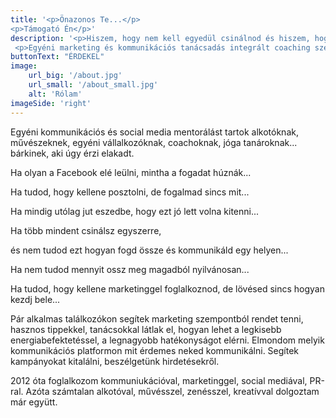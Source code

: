 ```yaml
---
title: '<p>Önazonos Te...</p>
<p>Támogató Én</p>'
description: '<p>Hiszem, hogy nem kell egyedül csinálnod és hiszem, hogy te tudod a legjobban!</p>
 <p>Egyéni marketing és kommunikációs tanácsadás integrált coaching szemlélettel.</p>'
buttonText: "ÉRDEKEL"
image: 
    url_big: '/about.jpg'
    url_small: '/about_small.jpg'
    alt: 'Rólam'
imageSide: 'right'
---
```

Egyéni kommunikációs és social media mentorálást tartok alkotóknak, művészeknek, egyéni vállalkozóknak, coachoknak, jóga tanároknak... bárkinek, aki úgy érzi elakadt.



Ha olyan a Facebook elé leülni, mintha a fogadat húznák...

Ha tudod, hogy kellene posztolni, de fogalmad sincs mit...

Ha mindig utólag jut eszedbe, hogy ezt jó lett volna kitenni...

Ha több mindent csinálsz egyszerre,

és nem tudod ezt hogyan fogd össze és kommunikáld egy helyen...

Ha nem tudod mennyit ossz meg magadból nyilvánosan...

Ha tudod, hogy kellene marketinggel foglalkoznod, de lövésed sincs hogyan kezdj bele...



Pár alkalmas találkozókon segítek marketing szempontból rendet tenni, hasznos tippekkel, tanácsokkal látlak el, hogyan lehet a legkisebb energiabefektetéssel, a legnagyobb hatékonyságot elérni. Elmondom melyik kommunikációs platformon mit érdemes neked kommunikálni. Segítek kampányokat kitalálni, beszélgetünk hirdetésekről.



2012 óta foglalkozom kommuniukációval, marketinggel, social mediával, PR-ral. Azóta számtalan alkotóval, művésszel, zenésszel, kreatívval dolgoztam már együtt.


